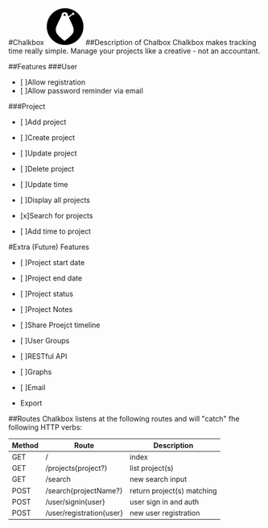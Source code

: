 #Chalkbox
![Chalkbox image](https://raw.githubusercontent.com/harrisonde/chalkbox/master/public/images/chalkbox.png "Chalkbox")
##Description of Chalbox
Chalkbox makes tracking time really simple. Manage your projects like a creative - not an accountant. 

##Features
###User
* [ ]Allow registration
* [ ]Allow password reminder via email


###Project
* [ ]Add project

* [ ]Create project

* [ ]Update project

* [ ]Delete project 

* [ ]Update time

* [ ]Display all projects

* [x]Search for projects

* [ ]Add time to project

#Extra (Future) Features
* [ ]Project start date

* [ ]Project end date

* [ ]Project status

* [ ]Project Notes

* [ ]Share Proejct timeline

* [ ]User Groups  

* [ ]RESTful API 

* [ ]Graphs

* [ ]Email

* Export

##Routes
Chalkbox listens at the following routes and will "catch" fhe following HTTP verbs:

| Method  | Route                     | Description                  |
|-------- | ------------------------- | ---------------------------- |
| GET     | /                         | index			             |
| GET     | /projects{project?}       | list project(s)              |
| GET     | /search				      | new search input             |
| POST    | /search{projectName?}     | return project(s) matching   |
| POST    | /user/signin{user}        | user sign in and auth        |
| POST    | /user/registration{user}  | new user registration        |
